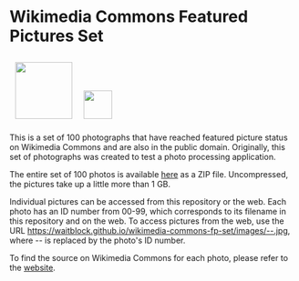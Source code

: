 # Wikimedia Commons Featured Pictures Set

<a href="https://commons.wikimedia.org/"><img src="https://upload.wikimedia.org/wikipedia/commons/thumb/4/41/Commons-logo-en.svg/684px-Commons-logo-en.svg.png" height="100" width="auto" style="padding: 10px" /></a><a href="https://creativecommons.org/publicdomain/zero/1.0/legalcode"><img src="https://mirrors.creativecommons.org/presskit/buttons/88x31/png/cc-zero.png" height="50" width="auto" style="padding: 10px"/></a>

This is a set of 100 photographs that have reached featured picture status on Wikimedia Commons and are also in the public domain. Originally, this set of photographs was created to test a photo processing application.

The entire set of 100 photos is available [here](https://github.com/waitblock/wikimedia-commons-fp-set/archive/refs/heads/main.zip) as a ZIP file. Uncompressed, the pictures take up a little more than 1 GB.

Individual pictures can be accessed from this repository or the web. Each photo has an ID number from 00-99, which corresponds to its filename in this repository and on the web. To access pictures from the web, use the URL https://waitblock.github.io/wikimedia-commons-fp-set/images/--.jpg, where -- is replaced by the photo's ID number.

To find the source on Wikimedia Commons for each photo, please refer to the [website](https://waitblock.github.io/wikimedia-commons-fp-set/).
